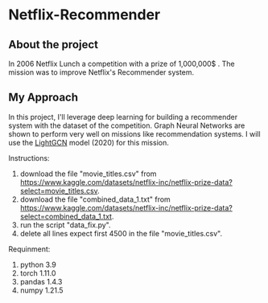 # Netflix-Recommender

## About the project
In 2006 Netflix Lunch a competition with a prize of 1,000,000$ .
The mission was to improve Netflix's Recommender system.

## My Approach
In this project, I'll leverage deep learning for building a recommender system with 
the dataset of the competition.
Graph Neural Networks are shown to perform very well on missions like recommendation systems.
I will use the [LightGCN](https://arxiv.org/abs/2002.02126) model (2020) for this mission.


Instructions:
1) download the file "movie_titles.csv" from https://www.kaggle.com/datasets/netflix-inc/netflix-prize-data?select=movie_titles.csv.
2) download the file "combined_data_1.txt" from https://www.kaggle.com/datasets/netflix-inc/netflix-prize-data?select=combined_data_1.txt.
3) run the script "data_fix.py".
4) delete all lines expect first 4500 in the file "movie_titles.csv". 

Requinment:
1) python 3.9
2) torch 1.11.0
3) pandas 1.4.3
4) numpy 1.21.5
